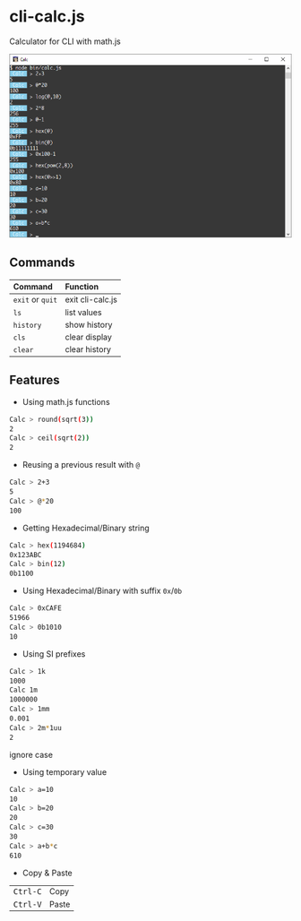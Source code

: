 # cli-calc.js

Calculator for CLI with math.js

![](screenshot.png)

## Commands


| Command          | Function         |
|:-----------------|:-----------------|
| `exit` or `quit` | exit cli-calc.js |
| `ls`             | list values      |
| `history`        | show history     |
| `cls`            | clear display    |
| `clear`          | clear history    |

## Features

- Using math.js functions

```sh
Calc > round(sqrt(3))
2
Calc > ceil(sqrt(2))
2
```

- Reusing a previous result with `@`

```sh
Calc > 2+3
5
Calc > @*20
100
```

- Getting Hexadecimal/Binary string

```sh
Calc > hex(1194684)
0x123ABC
Calc > bin(12)
0b1100
```

- Using Hexadecimal/Binary with suffix `0x`/`0b`

```sh
Calc > 0xCAFE
51966
Calc > 0b1010
10
```

- Using SI prefixes

```sh
Calc > 1k
1000
Calc 1m
1000000
Calc > 1mm
0.001
Calc > 2m*1uu
2
```

ignore case

- Using temporary value

```sh
Calc > a=10
10
Calc > b=20
20
Calc > c=30
30
Calc > a+b*c
610
```

- Copy & Paste

|                   |       |
|:-----------------:|:------|
| <kbd>Ctrl-C</kbd> | Copy  |
| <kbd>Ctrl-V</kbd> | Paste |
